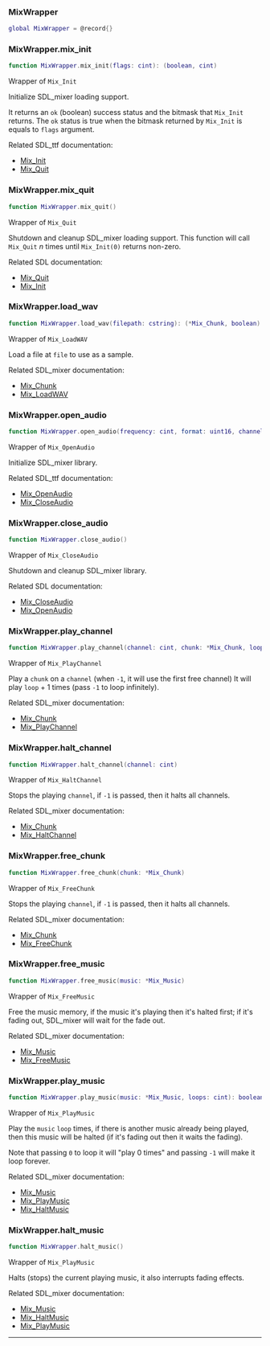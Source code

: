 ### MixWrapper

```lua
global MixWrapper = @record{}
```



### MixWrapper.mix_init

```lua
function MixWrapper.mix_init(flags: cint): (boolean, cint)
```

Wrapper of `Mix_Init`

Initialize SDL_mixer loading support.

It returns an `ok` (boolean) success status and the bitmask that `Mix_Init` returns.
The `ok` status is true when the bitmask returned by `Mix_Init` is equals to `flags` argument.

Related SDL_ttf documentation:
* [Mix_Init](https://www.libsdl.org/projects/SDL_mixer/docs/SDL_mixer_9.html)
* [Mix_Quit](https://www.libsdl.org/projects/SDL_mixer/docs/SDL_mixer_10.html)

### MixWrapper.mix_quit

```lua
function MixWrapper.mix_quit()
```

Wrapper of `Mix_Quit`

Shutdown and cleanup SDL_mixer loading support.
This function will call `Mix_Quit` _n_ times until `Mix_Init(0)` returns non-zero.

Related SDL documentation:
* [Mix_Quit](https://www.libsdl.org/projects/SDL_mixer/docs/SDL_mixer_10.html)
* [Mix_Init](https://www.libsdl.org/projects/SDL_mixer/docs/SDL_mixer_9.html)

### MixWrapper.load_wav

```lua
function MixWrapper.load_wav(filepath: cstring): (*Mix_Chunk, boolean)
```

Wrapper of `Mix_LoadWAV`

Load a file at `file` to use as a sample.

Related SDL_mixer documentation:
* [Mix_Chunk](https://www.libsdl.org/projects/SDL_mixer/docs/SDL_mixer_85.html#SEC85)
* [Mix_LoadWAV](https://www.libsdl.org/projects/SDL_mixer/docs/SDL_mixer_19.html)

### MixWrapper.open_audio

```lua
function MixWrapper.open_audio(frequency: cint, format: uint16, channels: cint, chunksize: cint): boolean
```

Wrapper of `Mix_OpenAudio`

Initialize SDL_mixer library.

Related SDL_ttf documentation:
* [Mix_OpenAudio](https://www.libsdl.org/projects/SDL_mixer/docs/SDL_mixer_11.html)
* [Mix_CloseAudio](https://www.libsdl.org/projects/SDL_mixer/docs/SDL_mixer_12.html)

### MixWrapper.close_audio

```lua
function MixWrapper.close_audio()
```

Wrapper of `Mix_CloseAudio`

Shutdown and cleanup SDL_mixer library.

Related SDL documentation:
* [Mix_CloseAudio](https://www.libsdl.org/projects/SDL_mixer/docs/SDL_mixer_12.html)
* [Mix_OpenAudio](https://www.libsdl.org/projects/SDL_mixer/docs/SDL_mixer_11.html)

### MixWrapper.play_channel

```lua
function MixWrapper.play_channel(channel: cint, chunk: *Mix_Chunk, loop: cint): (cint, boolean)
```

Wrapper of `Mix_PlayChannel`

Play a `chunk` on a `channel` (when `-1`, it will use the first free channel)
It will play `loop` + 1 times (pass `-1` to loop infinitely).

Related SDL_mixer documentation:
* [Mix_Chunk](https://www.libsdl.org/projects/SDL_mixer/docs/SDL_mixer_85.html#SEC85)
* [Mix_PlayChannel](https://www.libsdl.org/projects/SDL_mixer/docs/SDL_mixer_28.html#SEC28)

### MixWrapper.halt_channel

```lua
function MixWrapper.halt_channel(channel: cint)
```

Wrapper of `Mix_HaltChannel`

Stops the playing `channel`, if `-1` is passed, then it halts all channels.

Related SDL_mixer documentation:
* [Mix_Chunk](https://www.libsdl.org/projects/SDL_mixer/docs/SDL_mixer_85.html#SEC85)
* [Mix_HaltChannel](https://www.libsdl.org/projects/SDL_mixer/docs/SDL_mixer_34.html#SEC34)

### MixWrapper.free_chunk

```lua
function MixWrapper.free_chunk(chunk: *Mix_Chunk)
```

Wrapper of `Mix_FreeChunk`

Stops the playing `channel`, if `-1` is passed, then it halts all channels.

Related SDL_mixer documentation:
* [Mix_Chunk](https://www.libsdl.org/projects/SDL_mixer/docs/SDL_mixer_85.html#SEC85)
* [Mix_FreeChunk](https://www.libsdl.org/projects/SDL_mixer/docs/SDL_mixer_24.html#SEC24)

### MixWrapper.free_music

```lua
function MixWrapper.free_music(music: *Mix_Music)
```

Wrapper of `Mix_FreeMusic`

Free the music memory, if the music it's playing then it's halted first;
if it's fading out, SDL_mixer will wait for the fade out.

Related SDL_mixer documentation:
* [Mix_Music](https://www.libsdl.org/projects/SDL_mixer/docs/SDL_mixer_86.html#SEC86)
* [Mix_FreeMusic](https://www.libsdl.org/projects/SDL_mixer/docs/SDL_mixer_56.html#SEC56)

### MixWrapper.play_music

```lua
function MixWrapper.play_music(music: *Mix_Music, loops: cint): boolean
```

Wrapper of `Mix_PlayMusic`

Play the `music` `loop` times, if there is another music already being played, then
this music will be halted (if it's fading out then it waits the fading).

Note that passing `0` to loop it will "play 0 times" and passing `-1` will make it loop forever.

Related SDL_mixer documentation:
* [Mix_Music](https://www.libsdl.org/projects/SDL_mixer/docs/SDL_mixer_86.html#SEC86)
* [Mix_PlayMusic](https://www.libsdl.org/projects/SDL_mixer/docs/SDL_mixer_57.html#SEC57)
* [Mix_HaltMusic](https://www.libsdl.org/projects/SDL_mixer/docs/SDL_mixer_67.html#SEC67)

### MixWrapper.halt_music

```lua
function MixWrapper.halt_music()
```

Wrapper of `Mix_PlayMusic`

Halts (stops) the current playing music, it also interrupts fading effects.

Related SDL_mixer documentation:
* [Mix_Music](https://www.libsdl.org/projects/SDL_mixer/docs/SDL_mixer_86.html#SEC86)
* [Mix_HaltMusic](https://www.libsdl.org/projects/SDL_mixer/docs/SDL_mixer_67.html#SEC67)
* [Mix_PlayMusic](https://www.libsdl.org/projects/SDL_mixer/docs/SDL_mixer_57.html#SEC57)

---
